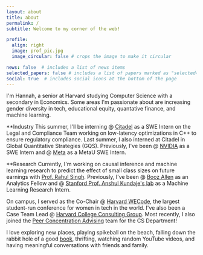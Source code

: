 ```yaml
---
layout: about
title: about
permalink: /
subtitle: Welcome to my corner of the web!

profile:
  align: right
  image: prof_pic.jpg
  image_circular: false # crops the image to make it circular

news: false  # includes a list of news items
selected_papers: false # includes a list of papers marked as "selected={true}"
social: true  # includes social icons at the bottom of the page
---
```


I'm Hannah, a senior at Harvard studying Computer Science with a secondary in Economics. Some areas I'm passionate about are increasing gender diversity in tech, educational equity, quantative finance, and machine learning. 

**Industry
This summer, I'll be interning @ [Citadel](https://www.citadel.com/) as a SWE Intern on the Legal and Compliance Team working on low-latency optimizations in C++ to ensure regulatory compliance. Last summer, I also interned at Citadel in Global Quantitative Strategies (GQS). Previously, I've been @ [NVIDIA](https://www.nvidia.com/en-us/) as a SWE Intern and @ [Meta](https://about.meta.com/) as a MetaU SWE Intern.

**Research
Currently, I'm working on causal inference and machine learning research to predict the effect of small class sizes on future earnings with [Prof. Rahul Singh](https://sites.google.com/view/r4hu1/). Previously, I've been @ [Booz Allen](https://www.boozallen.com/) as an Analytics Fellow and @ [Stanford Prof. Anshul Kundaje's lab](https://sites.google.com/site/anshulkundaje/Home) as a Machine Learning Research Intern.

On campus, I served as the Co-Chair @ [Harvard WECode](https://www.harvardwecode.com/), the largest student-run conference for women in tech in the world. I've also been a Case Team Lead @ [Harvard College Consulting Group](https://www.harvardconsulting.org/). Most recently, I also joined the [Peer Concentration Advising](https://www.harvardconsulting.org/) team for the CS Department!

I love exploring new places, playing spikeball on the beach, falling down the rabbit hole of a good [book](https://www.goodreads.com/user/show/24304067-hannah-zhou), thrifting, watching random YouTube videos, and having meaningful conversations with friends and family. 
